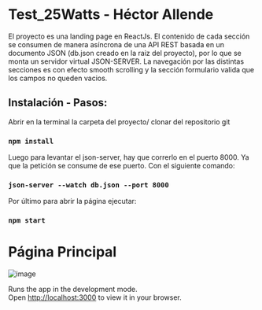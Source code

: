 # Test_25Watts - Héctor Allende

El proyecto es una landing page en ReactJs. El contenido de cada sección se consumen de manera asíncrona de una API REST basada en un documento JSON (db.json creado en la raiz del proyecto), por lo que se monta un servidor virtual JSON-SERVER. La navegación por las distintas secciones es con efecto smooth scrolling y la sección formulario valida que los campos no queden vacios. 

## Instalación - Pasos:

Abrir en la terminal la carpeta del proyecto/ clonar del repositorio git

### `npm install`

Luego para levantar el json-server, hay que correrlo en el puerto 8000. Ya que la petición se consume de ese puerto. Con el siguiente comando:

### `json-server --watch db.json --port 8000`

Por último para abrir la página ejecutar:

### `npm start`

# Página Principal

![image](https://user-images.githubusercontent.com/54869462/149269073-a53c16cf-371f-4059-aed7-77a13e4dc6ad.png)




Runs the app in the development mode.\
Open [http://localhost:3000](http://localhost:3000) to view it in your browser.
